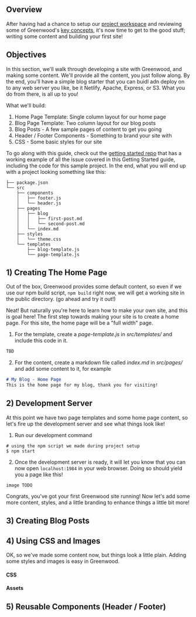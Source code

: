 ## Overview
After having had a chance to setup our [project workspace](/getting-started/project-setup/) and reviewing some of Greenwood's [key concepts](/getting-started/key-concepts/), it's now time to get to the good stuff; writing some content and building your first site!

## Objectives
In this section, we'll walk through developing a site with Greenwood, and making some content.  We'll provide all the content, you just follow along.  By the end, you'll have a simple blog starter that you can buidl adn deploy on to any web server you like, be it Netlify, Apache, Express, or S3.  What you do from there, is all up to you!  

What we'll build:
1. Home Page Template: Single column layout for our home page
1. Blog Page Template: Two column layout for our blog posts
1. Blog Posts - A few sample pages of content to get you going
1. Header / Footer Components - Something to brand your site with
1. CSS - Some basic styles for our site

To go along with this guide, check out the [getting started repo](https://github.com/thescientist13/greenwood-getting-started) that has a working example of all the issue covered in this Getting Started guide, including the code for this sample project.  In the end, what you will end up with a project looking something like this:
```shell
├── package.json
└── src
    ├── components
    │   ├── footer.js
    │   └── header.js
    ├── pages
    │   ├── blog
    │   │   ├── first-post.md
    │   │   └── second-post.md
    │   └── index.md
    ├── styles
    │   └── theme.css
    └── templates
        ├── blog-template.js
        └── page-template.js

```

## 1) Creating The Home Page
Out of the box, Greenwood provides some default content, so even if we use our npm build script, `npm build` right now, we will get a working site in the public directory.  (go ahead and try it out!)


Neat!  But naturally you're here to learn how to make your own site, and this is goal here!  The first step towards making your site is to create a home page.  For this site, the home page will be a "full width" page.  

1) For the template, create a _page-template.js_ in _src/templates/_ and include this code in it.
```javascript
TBD
```

2) For the content, create a markdown file called _index.md_ in _src/pages/_ and add some content to it, for example
```md
# My Blog - Home Page
This is the home page for my blog, thank you for visiting!
``` 


## 2) Development Server
At this point we have two page templates and some home page content, so let's fire up the development server and see what things look like!

1) Run our development command
```shell
# using the npm script we made during project setup
$ npm start
```

2) Once the development server is ready, it will let you know that you can now open `localhost:1984` in your web browser.  Doing so should yield you a page like this!
```
image TODO
```


Congrats, you've got your first Greenwood site running!  Now let's add some more content, styles, and a little branding to enhance things a little  bit more!



## 3) Creating Blog Posts


## 4) Using CSS and Images
OK, so we've made some content now, but things look a little plain.  Adding some styles and images is easy in Greenwood.  

#### CSS

#### Assets


## 5) Reusable Components (Header / Footer)


